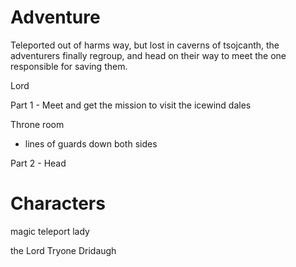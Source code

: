 # Adventure

Teleported out of harms way, but lost in caverns of tsojcanth, the adventurers finally regroup, and head on their way to meet the one responsible for saving them.

Lord

Part 1 - Meet and get the mission to visit the icewind dales

Throne room
- lines of guards down both sides


Part 2 - Head

# Characters

magic teleport lady

the Lord Tryone Dridaugh

